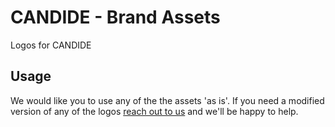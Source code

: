 # CANDIDE - Brand Assets
Logos for CANDIDE

## Usage

We would like you to use any of the the assets 'as is'. If you need a modified version of any of the logos <a href='mailto:hello@candidewallet.com'> reach out to us</a> and we'll be happy to help.
